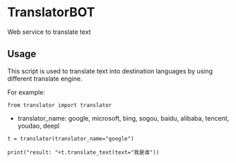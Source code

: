 # TranslatorBOT

Web service to translate text

## Usage

This script is used to translate text into destination languages by using different translate engine.

For example:

```
from translator import translator
```

* translator_name: google, microsoft, bing, sogou, baidu, alibaba, tencent, youdao, deepl

```
t = translator(translator_name="google") 
```

```
print("result: "+t.translate_text(text="我是谁"))
```